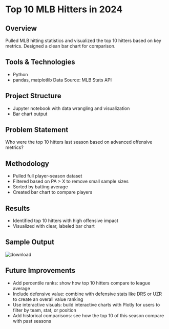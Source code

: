 # Top 10 MLB Hitters in 2024

## Overview
Pulled MLB hitting statistics and visualized the top 10 hitters based on key metrics. Designed a clean bar chart for comparison.

## Tools & Technologies
- Python
- pandas, matplotlib
Data Source: MLB Stats API

## Project Structure
- Jupyter notebook with data wrangling and visualization
- Bar chart output

## Problem Statement
Who were the top 10 hitters last season based on advanced offensive metrics?

## Methodology
- Pulled full player-season dataset
- Filtered based on PA > X to remove small sample sizes
- Sorted by batting average
- Created bar chart to compare players

## Results
- Identified top 10 hitters with high offensive impact
- Visualized with clear, labeled bar chart

## Sample Output
![download](https://github.com/user-attachments/assets/fd963e44-f8ba-43d8-873f-7289d07b54a7)


## Future Improvements
- Add percentile ranks: show how top 10 hitters compare to league average
- Include defensive value: combine with defensive stats like DRS or UZR to create an overall value ranking
- Use interactive visuals: build interactive charts with Plotly for users to filter by team, stat, or position
- Add historical comparisons: see how the top 10 of this season compare with past seasons
